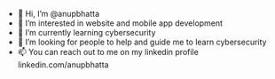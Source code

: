 - 👋 Hi, I’m @anupbhatta
- 👀 I’m interested in website and mobile app development 
- 🌱 I’m currently learning cybersecurity
- 💞️ I’m looking for people to help and guide me to learn cybersecurity
- 📫 You can reach out to me on my linkedin profile linkedin.com/anupbhatta

<!---
anupbhatta/anupbhatta is a ✨ special ✨ repository because its `README.md` (this file) appears on your GitHub profile.
You can click the Preview link to take a look at your changes.
--->
